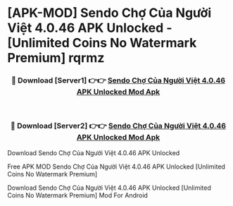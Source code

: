 # [APK-MOD] Sendo  Chợ Của Người Việt 4.0.46 APK Unlocked - [Unlimited Coins No Watermark Premium] rqrmz



<div align="center">
<h3>🔴 Download [Server1] 👉👉 <a href="https://momento.my/?title=Sendo__Chợ_Của_Người_Việt_4.0.46_APK_Unlocked">Sendo  Chợ Của Người Việt 4.0.46 APK Unlocked Mod Apk</a></h3><br>

<h3>🔴 Download [Server2] 👉👉 <a href="https://momento.my/?title=Sendo__Chợ_Của_Người_Việt_4.0.46_APK_Unlocked">Sendo  Chợ Của Người Việt 4.0.46 APK Unlocked Mod Apk</a></h3>
</div>



Download Sendo  Chợ Của Người Việt 4.0.46 APK Unlocked 

Free APK MOD Sendo  Chợ Của Người Việt 4.0.46 APK Unlocked [Unlimited Coins No Watermark Premium]

Download Sendo  Chợ Của Người Việt 4.0.46 APK Unlocked [Unlimited Coins No Watermark Premium] Mod For Android
